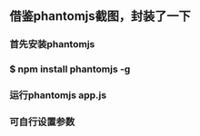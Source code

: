 ##    借鉴phantomjs截图，封装了一下
###   首先安装phantomjs    
###   $ npm install phantomjs -g 
###  运行phantomjs  app.js
###  可自行设置参数